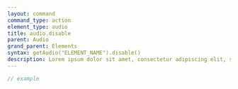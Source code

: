 ```yaml
---
layout: command
command_type: action
element_type: audio
title: audio.disable
parent: Audio
grand_parent: Elements
syntax: getAudio("ELEMENT_NAME").disable()
description: Lorem ipsum dolor sit amet, consectetur adipiscing elit, sed do eiusmod tempor incididunt ut labore et dolore magna aliqua. Ut enim ad minim veniam, quis nostrud exercitation ullamco laboris nisi ut aliquip ex ea commodo consequat.
---
```


```javascript
// example
```